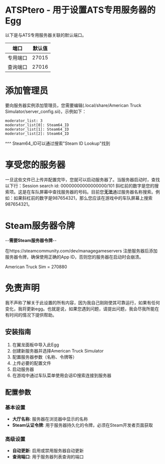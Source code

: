 # ATSPtero - 用于设置ATS专用服务器的Egg

以下是与ATS专用服务器关联的默认端口。

| 端口     | 默认值      |
|----------|---------------|
| 专用端口 | 27015         |
| 查询端口 | 27016         |


# 添加管理员

要向服务器实例添加管理员，您需要编辑(.local/share/American Truck Simulator/server_config.sii)，示例如下：

```
moderator_list: 3
moderator_list[0]: Steam64_ID
moderator_list[1]: Steam64_ID
moderator_list[2]: Steam64_ID
```
^^^ Steam64_ID可以通过搜索"Steam ID Lookup"找到

# 享受您的服务器

一旦这些文件已上传并配置完毕，您就可以启动服务器了。当服务器启动时，查找以下行：Session search id: 00000000000000000/101  斜杠前的数字是您的搜索项。这是在车队屏幕中查找服务器的号码。目前您**无法**通过服务器名称搜索。例如：如果斜杠前的数字是987654321，那么您应该在游戏中的车队屏幕上搜索987654321。

# Steam服务器令牌
--**需要Steam服务器令牌**--

在https://steamcommunity.com/dev/managegameservers 注册服务器后添加服务器令牌，确保使用正确的App ID，否则您的服务器在启动时会崩溃。

American Truck Sim = 270880

# 免责声明
我不声称了解关于此设置的所有内容，因为我自己刚刚使其可靠运行，如果有任何变化，我将更新egg。也就是说，如果您遇到问题，请提出问题，我会尽我所能在有时间的情况下提供帮助。

## 安装指南

1. 在翼龙面板中导入此Egg
2. 创建新服务器并选择American Truck Simulator
3. 配置服务器参数（名称、令牌等）
4. 上传必要的配置文件
5. 启动服务器
6. 在游戏中通过车队菜单使用会话ID搜索连接到服务器

## 配置参数

### 基本设置
- **大厅名称**: 服务器在浏览器中显示的名称
- **Steam认证令牌**: 用于服务器持久化的令牌，必须在Steam开发者页面获取

### 高级设置
- **自动更新**: 启用或禁用服务器自动更新
- **查询端口**: 用于服务器列表查询的端口 